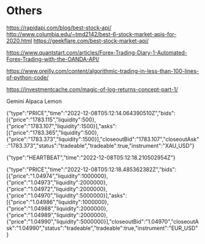 # Others

https://rapidapi.com/blog/best-stock-api/
http://www.columbia.edu/~tmd2142/best-6-stock-market-apis-for-2020.html
https://geekflare.com/best-stock-market-api/

https://www.quantstart.com/articles/Forex-Trading-Diary-1-Automated-Forex-Trading-with-the-OANDA-API/


https://www.oreilly.com/content/algorithmic-trading-in-less-than-100-lines-of-python-code/


https://investmentcache.com/magic-of-log-returns-concept-part-1/


Gemini
Alpaca
Lemon


{"type":"PRICE","time":"2022-12-08T05:12:14.064390510Z","bids":[{"price":"1783.115","liquidity":500},{"price":"1783.107","liquidity":1500}],"asks":[{"price":"1783.365","liquidity":500},{"price":"1783.373","liquidity":1500}],"closeoutBid":"1783.107","closeoutAsk":"1783.373","status":"tradeable","tradeable":true,"instrument":"XAU_USD"}

{"type":"HEARTBEAT","time":"2022-12-08T05:12:18.210502954Z"}

{"type":"PRICE","time":"2022-12-08T05:12:18.485362382Z","bids":[{"price":"1.04974","liquidity":1000000},{"price":"1.04973","liquidity":2000000},{"price":"1.04972","liquidity":2000000},{"price":"1.04970","liquidity":5000000}],"asks":[{"price":"1.04986","liquidity":1000000},{"price":"1.04988","liquidity":2000000},{"price":"1.04989","liquidity":2000000},{"price":"1.04990","liquidity":5000000}],"closeoutBid":"1.04970","closeoutAsk":"1.04990","status":"tradeable","tradeable":true,"instrument":"EUR_USD"}
